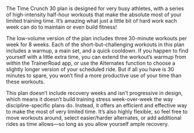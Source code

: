 The Time Crunch 30 plan is designed for very busy athletes, with a series of high-intensity half-hour workouts that make the absolute most of your limited training time. It’s amazing what just a little bit of hard work each week can do to maintain or even build fitness!

The low-volume version of the plan includes three 30-minute workouts per week for 8 weeks. Each of the short-but-challenging workouts in this plan includes a warmup, a main set, and a quick cooldown. If you happen to find yourself with a little extra time, you can extend the workout’s warmup from within the TrainerRoad app, or use the Alternates function to choose a slightly longer version of your scheduled ride. But if all you have is 30 minutes to spare, you won’t find a more productive use of your time than these workouts.

This plan doesn’t include recovery weeks and isn’t progressive in design, which means it doesn’t build training stress week-over-week the way discipline-specific plans do. Instead, it offers an efficient and effective way to make the most of very limited time. It’s also highly flexible, so feel free to move workouts around, select easier/harder alternates, or add additional rides as time allows—so long as you allow yourself ample recovery. 